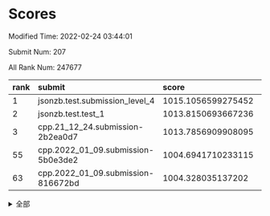 # Scores

Modified Time: 2022-02-24 03:44:01

Submit Num: 207

All Rank Num: 247677

| rank |               submit               |       score        |       sigma        | pk_num |
| :--- | :--------------------------------- | :----------------- | :----------------- | :----- |
| 1    | jsonzb.test.submission_level_4     | 1015.1056599275452 | 0.8379112275868587 | 4787   |
| 2    | jsonzb.test.test_1                 | 1013.8150693667236 | 0.8200082953413143 | 4782   |
| 3    | cpp.21_12_24.submission-2b2ea0d7   | 1013.7856909908095 | 0.7888386560913002 | 4786   |
| 55   | cpp.2022_01_09.submission-5b0e3de2 | 1004.6941710233115 | 0.7071395675540517 | 4784   |
| 63   | cpp.2022_01_09.submission-816672bd | 1004.328035137202  | 0.7087959280120497 | 4784   |


<details>
<summary>全部</summary>

| rank |                 submit                 |       score        |       sigma        | pk_num |
| :--- | :------------------------------------- | :----------------- | :----------------- | :----- |
| 1    | jsonzb.test.submission_level_4         | 1015.1056599275452 | 0.8379112275868587 | 4787   |
| 2    | jsonzb.test.test_1                     | 1013.8150693667236 | 0.8200082953413143 | 4782   |
| 3    | cpp.21_12_24.submission-2b2ea0d7       | 1013.7856909908095 | 0.7888386560913002 | 4786   |
| 4    | gobigger.level_3.submission_level_3_8  | 1012.4272260015158 | 0.786793326517088  | 4782   |
| 5    | gobigger.level_3.submission_level_3_39 | 1011.4456709967527 | 0.7822492339552692 | 4782   |
| 6    | gobigger.level_3.submission_level_3_11 | 1011.3546758183264 | 0.7898950898142851 | 4788   |
| 7    | gobigger.level_3.submission_level_3_21 | 1011.0495963940593 | 0.7789068240480795 | 4791   |
| 8    | gobigger.level_3.submission_level_3_25 | 1010.9754122030924 | 0.7992888674185097 | 4787   |
| 9    | gobigger.level_3.submission_level_3_24 | 1010.9403166447614 | 0.7741643585286215 | 4786   |
| 10   | gobigger.level_3.submission_level_3_36 | 1010.7624597071753 | 0.7487199806287279 | 4788   |
| 11   | gobigger.level_3.submission_level_3_42 | 1010.7109036092115 | 0.7775553603541967 | 4788   |
| 12   | gobigger.level_3.submission_level_3_47 | 1010.6485229689793 | 0.7661912919029132 | 4786   |
| 13   | gobigger.level_3.submission_level_3_38 | 1010.613695205155  | 0.7827141354519229 | 4787   |
| 14   | gobigger.level_3.submission_level_3_14 | 1010.4367397720025 | 0.755031607555391  | 4789   |
| 15   | gobigger.level_3.submission_level_3_34 | 1010.3634454544426 | 0.762238868453197  | 4786   |
| 16   | gobigger.level_3.submission_level_3_26 | 1010.3089520701997 | 0.785800921388888  | 4784   |
| 17   | gobigger.level_3.submission_level_3_30 | 1010.3081392858907 | 0.7660300059722889 | 4782   |
| 18   | gobigger.level_3.submission_level_3_22 | 1010.2826405058526 | 0.7550668807026089 | 4785   |
| 19   | gobigger.level_3.submission_level_3_9  | 1010.1693473361155 | 0.7459046243528648 | 4785   |
| 20   | gobigger.level_3.submission_level_3_35 | 1010.1228430296853 | 0.7735470503781238 | 4790   |
| 21   | gobigger.level_3.submission_level_3_15 | 1010.1044363320042 | 0.7711651057357926 | 4790   |
| 22   | gobigger.level_3.submission_level_3_7  | 1010.0395206141286 | 0.7867080494529012 | 4788   |
| 23   | gobigger.level_3.submission_level_3_20 | 1010.006821456057  | 0.7476386745075845 | 4786   |
| 24   | gobigger.level_3.submission_level_3_33 | 1009.8857208957515 | 0.7580026208375926 | 4788   |
| 25   | gobigger.level_3.submission_level_3_49 | 1009.8831614455097 | 0.7556584384948335 | 4785   |
| 26   | gobigger.level_3.submission_level_3_41 | 1009.7936526386177 | 0.7623755513277403 | 4790   |
| 27   | gobigger.level_3.submission_level_3_1  | 1009.7898188488005 | 0.7558228650968452 | 4789   |
| 28   | gobigger.level_3.submission_level_3_40 | 1009.762819154075  | 0.7398442736019597 | 4789   |
| 29   | gobigger.level_3.submission_level_3_13 | 1009.7525256758037 | 0.7445510559385615 | 4786   |
| 30   | gobigger.level_3.submission_level_3_48 | 1009.7456451454366 | 0.7576942645023832 | 4785   |
| 31   | gobigger.level_3.submission_level_3_43 | 1009.7399134896546 | 0.7595219459780643 | 4784   |
| 32   | gobigger.level_3.submission_level_3_46 | 1009.7301624748471 | 0.7501859043914436 | 4787   |
| 33   | gobigger.level_3.submission_level_3_17 | 1009.7173363938414 | 0.7587934185683707 | 4787   |
| 34   | gobigger.level_3.submission_level_3_27 | 1009.6644730197951 | 0.7609563611875528 | 4785   |
| 35   | gobigger.level_3.submission_level_3_4  | 1009.5166899794432 | 0.762323523364079  | 4785   |
| 36   | gobigger.level_3.submission_level_3_32 | 1009.5137564183505 | 0.7535394640953156 | 4787   |
| 37   | gobigger.level_3.submission_level_3_16 | 1009.5125438930238 | 0.7356728812586362 | 4787   |
| 38   | gobigger.level_3.submission_level_3_10 | 1009.4768292678526 | 0.7622042644842665 | 4785   |
| 39   | gobigger.level_3.submission_level_3_31 | 1009.4233986263766 | 0.7536227692347793 | 4788   |
| 40   | gobigger.level_3.submission_level_3_12 | 1009.3680209418889 | 0.7465641540546394 | 4786   |
| 41   | gobigger.level_3.submission_level_3_2  | 1009.3111318461956 | 0.7747493857579004 | 4787   |
| 42   | gobigger.level_3.submission_level_3_23 | 1009.2876973033215 | 0.7490312970434261 | 4790   |
| 43   | gobigger.level_3.submission_level_3_45 | 1009.1908599086096 | 0.7510935346553578 | 4784   |
| 44   | gobigger.level_3.submission_level_3_18 | 1009.176718588767  | 0.7379390970486527 | 4788   |
| 45   | gobigger.level_3.submission_level_3_28 | 1009.1223122275254 | 0.7272775339791249 | 4784   |
| 46   | gobigger.level_3.submission_level_3_37 | 1009.0200228891775 | 0.7604062481396581 | 4786   |
| 47   | gobigger.level_3.submission_level_3_5  | 1009.0070504215616 | 0.7447658594401603 | 4789   |
| 48   | gobigger.level_3.submission_level_3_3  | 1008.9293721724969 | 0.7393211381073483 | 4786   |
| 49   | gobigger.level_3.submission_level_3_6  | 1008.6953561359421 | 0.7460581761422858 | 4781   |
| 50   | gobigger.level_3.submission_level_3_29 | 1008.3835710075191 | 0.751338146986112  | 4777   |
| 51   | gobigger.level_3.submission_level_3_0  | 1008.3503356151514 | 0.7425096153484231 | 4787   |
| 52   | gobigger.level_3.submission_level_3_44 | 1008.1314806813723 | 0.7432966419890907 | 4792   |
| 53   | gobigger.level_3.submission_level_3_19 | 1007.793424008725  | 0.7339674738710132 | 4782   |
| 54   | gobigger.level_1.submission_level_1_23 | 1005.1303595230163 | 0.7220210000593352 | 4783   |
| 55   | cpp.2022_01_09.submission-5b0e3de2     | 1004.6941710233115 | 0.7071395675540517 | 4784   |
| 56   | gobigger.level_1.submission_level_1_43 | 1004.6888768569034 | 0.7126264898685067 | 4789   |
| 57   | gobigger.level_1.submission_level_1_0  | 1004.6491376685424 | 0.7106116208055864 | 4785   |
| 58   | gobigger.level_1.submission_level_1_28 | 1004.6485527074957 | 0.7051260797406576 | 4784   |
| 59   | gobigger.level_1.submission_level_1_26 | 1004.6066269290213 | 0.7220846750282311 | 4788   |
| 60   | gobigger.level_1.submission_level_1_16 | 1004.5756258386402 | 0.7209640699499392 | 4784   |
| 61   | gobigger.level_1.submission_level_1_13 | 1004.5716973442198 | 0.7311614383151955 | 4784   |
| 62   | gobigger.level_1.submission_level_1_29 | 1004.4833558337531 | 0.7221842827789866 | 4785   |
| 63   | cpp.2022_01_09.submission-816672bd     | 1004.328035137202  | 0.7087959280120497 | 4784   |
| 64   | gobigger.level_1.submission_level_1_48 | 1004.159650974297  | 0.7071523820428259 | 4784   |
| 65   | gobigger.level_1.submission_level_1_2  | 1004.0857656692865 | 0.7185120978133253 | 4788   |
| 66   | gobigger.level_1.submission_level_1_3  | 1004.0439269268967 | 0.7238683120460037 | 4783   |
| 67   | gobigger.level_1.submission_level_1_5  | 1003.9732386028923 | 0.7155711270397119 | 4787   |
| 68   | gobigger.level_1.submission_level_1_31 | 1003.960997983962  | 0.7181105551019701 | 4785   |
| 69   | gobigger.level_1.submission_level_1_20 | 1003.9588407697352 | 0.7251040145629272 | 4783   |
| 70   | gobigger.level_1.submission_level_1_33 | 1003.9549359736617 | 0.7243885591999515 | 4786   |
| 71   | gobigger.level_1.submission_level_1_27 | 1003.8874251165607 | 0.7214006465059165 | 4782   |
| 72   | gobigger.level_1.submission_level_1_25 | 1003.8773088538992 | 0.7277120479498872 | 4789   |
| 73   | gobigger.level_1.submission_level_1_4  | 1003.6772305855898 | 0.7246840979260014 | 4788   |
| 74   | gobigger.level_1.submission_level_1_6  | 1003.617174215356  | 0.7183899354688986 | 4782   |
| 75   | gobigger.level_1.submission_level_1_44 | 1003.5992895689867 | 0.722116634452194  | 4784   |
| 76   | gobigger.level_1.submission_level_1_14 | 1003.542945989304  | 0.7072712136484386 | 4790   |
| 77   | gobigger.level_1.submission_level_1_8  | 1003.5204331132354 | 0.7225790968659296 | 4789   |
| 78   | gobigger.level_1.submission_level_1_12 | 1003.4644125235236 | 0.7134603711165313 | 4785   |
| 79   | gobigger.level_1.submission_level_1_47 | 1003.312023571609  | 0.7159143116845099 | 4784   |
| 80   | gobigger.level_1.submission_level_1_39 | 1003.2837806096655 | 0.7231639761520939 | 4785   |
| 81   | gobigger.level_1.submission_level_1_46 | 1003.2424255346685 | 0.7233518713087902 | 4786   |
| 82   | gobigger.level_1.submission_level_1_11 | 1003.147149577776  | 0.7184357613484292 | 4786   |
| 83   | gobigger.level_1.submission_level_1_32 | 1003.1373531464412 | 0.7196051093071996 | 4785   |
| 84   | gobigger.level_1.submission_level_1_49 | 1003.102655061243  | 0.7118307011593173 | 4788   |
| 85   | gobigger.level_1.submission_level_1_38 | 1003.0992872972214 | 0.7068553316376306 | 4785   |
| 86   | gobigger.level_1.submission_level_1_7  | 1003.0819459029541 | 0.7109976971618776 | 4785   |
| 87   | gobigger.level_1.submission_level_1_36 | 1003.0370341218993 | 0.7195660453924836 | 4783   |
| 88   | gobigger.level_1.submission_level_1_24 | 1003.0323804292701 | 0.7234236187107208 | 4791   |
| 89   | gobigger.level_1.submission_level_1_45 | 1003.0168449339837 | 0.7205903968276448 | 4787   |
| 90   | gobigger.level_1.submission_level_1_21 | 1002.9888191850763 | 0.7281560135373116 | 4788   |
| 91   | gobigger.level_1.submission_level_1_15 | 1002.9730673256806 | 0.7152717084558217 | 4788   |
| 92   | gobigger.level_1.submission_level_1_1  | 1002.9581297403314 | 0.7136336334602368 | 4786   |
| 93   | gobigger.level_1.submission_level_1_18 | 1002.9316661015722 | 0.7223229351501383 | 4784   |
| 94   | gobigger.level_1.submission_level_1_34 | 1002.9149245337828 | 0.7126832032525549 | 4785   |
| 95   | gobigger.level_1.submission_level_1_30 | 1002.8511597497444 | 0.7238536040820766 | 4785   |
| 96   | gobigger.level_1.submission_level_1_37 | 1002.8183142606497 | 0.714858497657159  | 4780   |
| 97   | gobigger.level_1.submission_level_1_17 | 1002.7805547795547 | 0.7067136869487862 | 4784   |
| 98   | gobigger.level_1.submission_level_1_22 | 1002.7650311365697 | 0.7066211576717222 | 4783   |
| 99   | gobigger.level_1.submission_level_1_42 | 1002.6451998971125 | 0.7058905657547769 | 4779   |
| 100  | gobigger.level_1.submission_level_1_35 | 1002.6172823495549 | 0.7246758923317828 | 4784   |
| 101  | gobigger.level_1.submission_level_1_9  | 1002.5451011670293 | 0.714189770212605  | 4788   |
| 102  | gobigger.level_1.submission_level_1_41 | 1002.519312672305  | 0.7100956291409167 | 4792   |
| 103  | gobigger.level_1.submission_level_1_10 | 1002.5048553875079 | 0.719133739780677  | 4787   |
| 104  | gobigger.level_1.submission_level_1_19 | 1002.1015130809573 | 0.7138318674046906 | 4788   |
| 105  | gobigger.level_1.submission_level_1_40 | 1001.9093098197186 | 0.7076337700639769 | 4783   |
| 106  | gobigger.random.submission_random_39   | 997.0714834620309  | 0.7068146104569967 | 4785   |
| 107  | gobigger.random.submission_random_17   | 996.8863760884343  | 0.6991291053068136 | 4788   |
| 108  | gobigger.random.submission_random_22   | 996.8852078903525  | 0.7067950714368663 | 4786   |
| 109  | gobigger.random.submission_random_3    | 996.810601301239   | 0.6996752833145764 | 4788   |
| 110  | gobigger.random.submission_random_12   | 996.8044977177406  | 0.6998496852228641 | 4793   |
| 111  | gobigger.random.submission_random_15   | 996.7607001376695  | 0.7034709413084053 | 4788   |
| 112  | gobigger.random.submission_random_26   | 996.5347984993418  | 0.714091281508264  | 4785   |
| 113  | gobigger.random.submission_random_44   | 996.5141847686942  | 0.7022753013249966 | 4790   |
| 114  | gobigger.random.submission_random_6    | 996.4482693647575  | 0.6995315290471994 | 4784   |
| 115  | gobigger.random.submission_random_4    | 996.4407043949952  | 0.7146096215370099 | 4786   |
| 116  | gobigger.random.submission_random_40   | 996.4340866489182  | 0.7062934989034919 | 4788   |
| 117  | gobigger.random.submission_random_28   | 996.3896110199855  | 0.7118417588221853 | 4784   |
| 118  | gobigger.random.submission_random_13   | 996.3440101944224  | 0.7238261031645108 | 4784   |
| 119  | gobigger.random.submission_random_25   | 996.29592580664    | 0.7095551703321682 | 4786   |
| 120  | gobigger.random.submission_random_14   | 996.2637563322149  | 0.7109134726890656 | 4790   |
| 121  | gobigger.random.submission_random_24   | 996.1929364282073  | 0.6939386258179568 | 4783   |
| 122  | gobigger.random.submission_random_21   | 996.1617136041466  | 0.7079844875844808 | 4791   |
| 123  | gobigger.random.submission_random_19   | 996.1148915914308  | 0.7091070300080001 | 4786   |
| 124  | gobigger.random.submission_random_43   | 996.1137668379856  | 0.7055313427858255 | 4787   |
| 125  | gobigger.random.submission_random_42   | 996.1094876504978  | 0.7110374473349509 | 4782   |
| 126  | gobigger.random.submission_random_1    | 996.0160402221633  | 0.7306433769763064 | 4786   |
| 127  | gobigger.random.submission_random_29   | 995.9991323336252  | 0.7290728210011966 | 4788   |
| 128  | gobigger.random.submission_random_5    | 995.9741441744626  | 0.6984261134731133 | 4787   |
| 129  | gobigger.random.submission_random_30   | 995.9659788843192  | 0.6984783813880822 | 4787   |
| 130  | gobigger.random.submission_random_2    | 995.9551370403676  | 0.716235574822211  | 4782   |
| 131  | gobigger.random.submission_random_48   | 995.8326008359747  | 0.7067591921946398 | 4786   |
| 132  | gobigger.random.submission_random_41   | 995.8094868310845  | 0.7124155893118576 | 4792   |
| 133  | gobigger.random.submission_random_47   | 995.8040753831905  | 0.7182395119619522 | 4786   |
| 134  | gobigger.random.submission_random_9    | 995.7970769159831  | 0.7269269014233821 | 4785   |
| 135  | gobigger.random.submission_random_34   | 995.7069586700504  | 0.7205247873257614 | 4786   |
| 136  | gobigger.random.submission_random_33   | 995.6592979599121  | 0.7041737225769386 | 4789   |
| 137  | gobigger.random.submission_random_38   | 995.6098120139653  | 0.7191315226557834 | 4786   |
| 138  | gobigger.random.submission_random_45   | 995.5248465591     | 0.7195758906539975 | 4788   |
| 139  | gobigger.random.submission_random_32   | 995.5022735405092  | 0.7125742372715076 | 4787   |
| 140  | gobigger.random.submission_random_7    | 995.4510663307437  | 0.7180850765669753 | 4792   |
| 141  | gobigger.random.submission_random_27   | 995.434867023351   | 0.7217300141548649 | 4785   |
| 142  | gobigger.random.submission_random_23   | 995.3840055199717  | 0.7191320302748576 | 4785   |
| 143  | gobigger.random.submission_random_37   | 995.2299807621783  | 0.7203083565179088 | 4788   |
| 144  | gobigger.random.submission_random_31   | 995.1995087553252  | 0.7254208311560216 | 4785   |
| 145  | gobigger.random.submission_random_16   | 995.1439138541998  | 0.703745889942338  | 4785   |
| 146  | gobigger.random.submission_random_49   | 995.1437620136779  | 0.7148032437652424 | 4790   |
| 147  | gobigger.random.submission_random_36   | 995.0556695511549  | 0.7043637749253789 | 4787   |
| 148  | gobigger.random.submission_random_0    | 995.0018091649171  | 0.7295166289444589 | 4784   |
| 149  | gobigger.random.submission_random_35   | 994.9273471746011  | 0.7172716945936555 | 4787   |
| 150  | gobigger.random.submission_random_46   | 994.8885185330374  | 0.7268454418168286 | 4784   |
| 151  | gobigger.random.submission_random_20   | 994.8379858557015  | 0.7206738950205802 | 4786   |
| 152  | gobigger.random.submission_random_10   | 994.7628243487945  | 0.7105619861997973 | 4793   |
| 153  | gobigger.random.submission_random_18   | 994.6729803552145  | 0.7323973119310799 | 4788   |
| 154  | gobigger.random.submission_random_11   | 994.2756781836015  | 0.7200990292769854 | 4791   |
| 155  | gobigger.level_2.submission_level_2_21 | 994.214166220085   | 0.7396570272716736 | 4783   |
| 156  | gobigger.random.submission_random_8    | 994.1647457125606  | 0.7231824205894435 | 4788   |
| 157  | gobigger.level_2.submission_level_2_39 | 993.6457615047955  | 0.7221088146291619 | 4789   |
| 158  | gobigger.level_2.submission_level_2_0  | 993.4669030786907  | 0.7255300238391643 | 4784   |
| 159  | gobigger.level_2.submission_level_2_15 | 993.3383147355181  | 0.7362515767636589 | 4782   |
| 160  | gobigger.level_2.submission_level_2_32 | 993.2238877275432  | 0.7324973482455173 | 4785   |
| 161  | gobigger.level_2.submission_level_2_22 | 993.1754856681235  | 0.7337452393946002 | 4784   |
| 162  | gobigger.level_2.submission_level_2_14 | 993.1659861466904  | 0.7223674122768633 | 4787   |
| 163  | gobigger.level_2.submission_level_2_48 | 993.1099885113905  | 0.7290607420541133 | 4785   |
| 164  | gobigger.level_2.submission_level_2_12 | 993.0701645906635  | 0.7226448365220451 | 4787   |
| 165  | gobigger.level_2.submission_level_2_30 | 993.0156026948405  | 0.7252866408147038 | 4781   |
| 166  | gobigger.level_2.submission_level_2_27 | 992.8986467604046  | 0.7452532161165915 | 4785   |
| 167  | gobigger.level_2.submission_level_2_29 | 992.8478142612726  | 0.7475338670087268 | 4785   |
| 168  | gobigger.level_2.submission_level_2_5  | 992.7092705007769  | 0.7335095149190639 | 4790   |
| 169  | gobigger.level_2.submission_level_2_26 | 992.6929659174651  | 0.7442376890527778 | 4791   |
| 170  | gobigger.level_2.submission_level_2_19 | 992.6915861768063  | 0.7354513704106798 | 4788   |
| 171  | gobigger.level_2.submission_level_2_4  | 992.6576880841163  | 0.7399479387597478 | 4784   |
| 172  | gobigger.level_2.submission_level_2_44 | 992.6377094648162  | 0.7433700640474777 | 4784   |
| 173  | gobigger.level_2.submission_level_2_13 | 992.4882254979888  | 0.7601047499149798 | 4783   |
| 174  | gobigger.level_2.submission_level_2_24 | 992.4468768379581  | 0.7448791045303792 | 4788   |
| 175  | gobigger.level_2.submission_level_2_47 | 992.4337107596322  | 0.7332972781838291 | 4786   |
| 176  | gobigger.level_2.submission_level_2_2  | 992.4306183597016  | 0.7598357376961634 | 4786   |
| 177  | gobigger.level_2.submission_level_2_28 | 992.4246943075477  | 0.727832976784534  | 4781   |
| 178  | gobigger.level_2.submission_level_2_49 | 992.2169071339947  | 0.7418141578814208 | 4781   |
| 179  | gobigger.level_2.submission_level_2_35 | 992.1826696595115  | 0.742545762615419  | 4790   |
| 180  | gobigger.level_2.submission_level_2_8  | 992.1796185032276  | 0.7409235578808394 | 4786   |
| 181  | gobigger.level_2.submission_level_2_23 | 992.1541264462255  | 0.7313849176896733 | 4785   |
| 182  | gobigger.level_2.submission_level_2_18 | 991.9934733572368  | 0.7467523464452973 | 4789   |
| 183  | gobigger.level_2.submission_level_2_25 | 991.9814038817985  | 0.7538734334565206 | 4788   |
| 184  | gobigger.level_2.submission_level_2_37 | 991.8898672812091  | 0.7499902674340009 | 4784   |
| 185  | gobigger.level_2.submission_level_2_45 | 991.8796422674658  | 0.7615524566869804 | 4782   |
| 186  | gobigger.level_2.submission_level_2_46 | 991.7724249690884  | 0.747764355215255  | 4785   |
| 187  | gobigger.level_2.submission_level_2_9  | 991.6951875037909  | 0.7464922415509838 | 4785   |
| 188  | gobigger.level_2.submission_level_2_16 | 991.6909962131058  | 0.7356389223870927 | 4788   |
| 189  | gobigger.level_2.submission_level_2_3  | 991.674970557135   | 0.748978535558318  | 4786   |
| 190  | gobigger.level_2.submission_level_2_41 | 991.6649191284814  | 0.7430239653878787 | 4788   |
| 191  | gobigger.level_2.submission_level_2_36 | 991.5909511450535  | 0.7564746392849234 | 4792   |
| 192  | gobigger.level_2.submission_level_2_10 | 991.5849402882129  | 0.7351488735697586 | 4791   |
| 193  | gobigger.level_2.submission_level_2_20 | 991.5386345612375  | 0.7390189174811325 | 4787   |
| 194  | gobigger.level_2.submission_level_2_40 | 991.5333790100075  | 0.7548655199084905 | 4783   |
| 195  | gobigger.level_2.submission_level_2_42 | 991.5068673168491  | 0.7331578959301355 | 4786   |
| 196  | gobigger.level_2.submission_level_2_17 | 991.4906343117104  | 0.7421968806350208 | 4782   |
| 197  | gobigger.level_2.submission_level_2_11 | 991.4706201253955  | 0.7613428903878072 | 4784   |
| 198  | gobigger.level_2.submission_level_2_38 | 991.2741285343786  | 0.7551425504570503 | 4785   |
| 199  | gobigger.level_2.submission_level_2_31 | 991.210544045077   | 0.7701320480918896 | 4784   |
| 200  | gobigger.level_2.submission_level_2_7  | 991.16915508644    | 0.7670375250521654 | 4778   |
| 201  | gobigger.level_2.submission_level_2_33 | 991.1313324748303  | 0.7538497981439186 | 4788   |
| 202  | gobigger.level_2.submission_level_2_43 | 990.9189138386217  | 0.7397400703433884 | 4788   |
| 203  | gobigger.level_2.submission_level_2_1  | 990.8861907441104  | 0.7455595883568672 | 4787   |
| 204  | gobigger.level_2.submission_level_2_34 | 990.6748419572373  | 0.7484023131693209 | 4785   |
| 205  | gobigger.level_2.submission_level_2_6  | 990.5966043695729  | 0.7650546958266221 | 4781   |
| 206  | gobigger.none.submission_none_0        | 976.7371770280812  | 1.3702214764628768 | 4787   |
| 207  | gobigger.none.submission_none_1        | 976.4522751370797  | 1.3960302185064657 | 4786   |

</details>